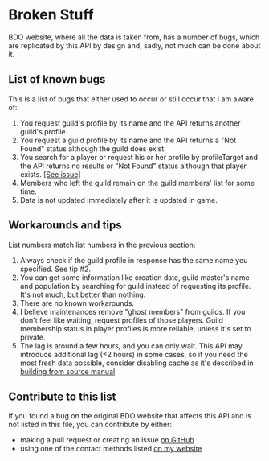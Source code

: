 # Broken Stuff
BDO website, where all the data is taken from, has a number of bugs, which are replicated by this API by design and, sadly, not much can be done about it.

## List of known bugs
This is a list of bugs that either used to occur or still occur that I am aware of:
1. You request guild's profile by its name and the API returns another guild's profile.
2. You request a guild profile by its name and the API returns a "Not Found" status although the guild does exist.
3. You search for a player or request his or her profile by profileTarget and the API returns no results or "Not Found" status although that player exists. [\[See issue\]](https://github.com/octoman90/BDO-REST-API/issues/5)
4. Members who left the guild remain on the guild members' list for some time.
5. Data is not updated immediately after it is updated in game.

## Workarounds and tips
List numbers match list numbers in the previous section:
1. Always check if the guild profile in response has the same name you specified. See tip #2.
2. You can get some information like creation date, guild master's name and population by searching for guild instead of requesting its profile. It's not much, but better than nothing.
3. There are no known workarounds.
4. I believe maintenances remove "ghost members" from guilds. If you don't feel like waiting, request profiles of those players. Guild membership status in player profiles is more reliable, unless it's set to private.
5. The lag is around a few hours, and you can only wait. This API may introduce additional lag (≤2 hours) in some cases, so if you need the most fresh data possible, consider disabling cache as it's described in [building from source manual](./buildingFromSource.md).

## Contribute to this list
If you found a bug on the original BDO website that affects this API and is not listed in this file, you can contribute by either:
- making a pull request or creating an issue [on GitHub](https://github.com/octoman90/BDO-REST-API)
- using one of the contact methods listed [on my website](https://www.hemlo.cc/)
